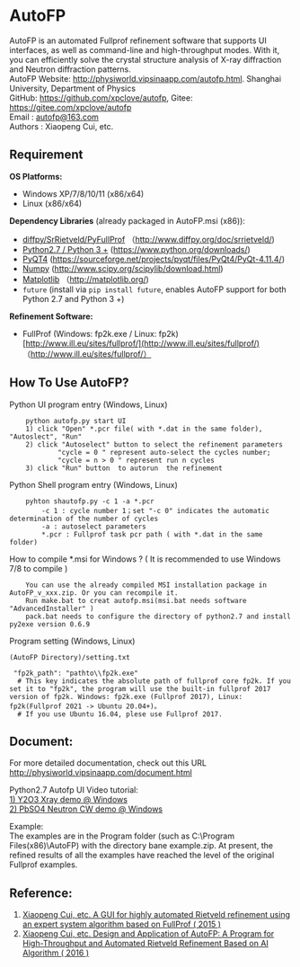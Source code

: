 # AutoFP
AutoFP is an automated Fullprof refinement software that supports UI interfaces, as well as command-line and high-throughput modes. With it, you can efficiently solve the crystal structure analysis of X-ray diffraction and Neutron diffraction patterns.  
AutoFP Website: <http://physiworld.vipsinaapp.com/autofp.html>.  Shanghai University, Department of Physics  
GitHub: <https://github.com/xpclove/autofp>, Gitee: <https://gitee.com/xpclove/autofp>  
Email : autofp@163.com  
Authors : Xiaopeng Cui, etc.  

## Requirement

**OS Platforms:**  
- Windows XP/7/8/10/11 (x86/x64)  
- Linux (x86/x64)

**Dependency Libraries** (already packaged in AutoFP.msi (x86)):  
- [diffpy/SrRietveld/PyFullProf](http://www.diffpy.org/doc/srrietveld/) （http://www.diffpy.org/doc/srrietveld/)  
- [Python2.7 / Python 3 +](https://www.python.org/downloads/) (https://www.python.org/downloads/)  
- [PyQT4](https://sourceforge.net/projects/pyqt/files/PyQt4/PyQt-4.11.4/) (https://sourceforge.net/projects/pyqt/files/PyQt4/PyQt-4.11.4/)
- [Numpy](http://www.scipy.org/scipylib/download.html) (http://www.scipy.org/scipylib/download.html)
- [Matplotlib](http://matplotlib.org/) （http://matplotlib.org/) 
- `future` (install via `pip install future`, enables AutoFP support for both Python 2.7 and Python 3 +)

**Refinement Software:**  
- FullProf (Windows: fp2k.exe / Linux: fp2k) [http://www.ill.eu/sites/fullprof/](http://www.ill.eu/sites/fullprof/) （http://www.ill.eu/sites/fullprof/）


## How To Use AutoFP?
Python UI program entry (Windows, Linux)

		python autofp.py start UI
		1) click "Open" *.pcr file( with *.dat in the same folder), "Autoslect", "Run"
		2) click "Autoselect" button to select the refinement parameters
				"cycle = 0 " represent auto-select the cycles number;
				"cycle = n > 0 " represent run n cycles
		3) click "Run" button  to autorun  the refinement 

Python Shell program entry (Windows, Linux)

		pyhton shautofp.py -c 1 -a *.pcr
			-c 1 : cycle number 1；set "-c 0" indicates the automatic determination of the number of cycles
			-a : autoselect parameters
			*.pcr : Fullprof task pcr path ( with *.dat in the same folder)


How to compile *.msi for Windows ? ( It is recommended to use Windows 7/8 to compile )

		You can use the already compiled MSI installation package in AutoFP_v_xxx.zip. Or you can recompile it.
		Run make.bat to creat autofp.msi(msi.bat needs software "AdvancedInstaller" )
		pack.bat needs to configure the directory of python2.7 and install py2exe version 0.6.9

Program setting (Windows, Linux)

	(AutoFP Directory)/setting.txt

	 "fp2k_path": "pathto\\fp2k.exe"	
	  # This key indicates the absolute path of fullprof core fp2k. If you set it to "fp2k", the program will use the built-in fullprof 2017 version of fp2k. Windows: fp2k.exe (Fullprof 2017), Linux: fp2k(Fullprof 2021 -> Ubuntu 20.04+)。
	  # If you use Ubuntu 16.04, plese use Fullprof 2017.

## Document:
For more detailed documentation, check out this URL <http://physiworld.vipsinaapp.com/document.html>

Python2.7 Autofp UI Video tutorial:  
[1) Y2O3 Xray demo @ Windows](http://physiworld.vipsinaapp.com/demo.html)   
[2) PbSO4 Neutron CW demo @ Windows](http://physiworld.vipsinaapp.com/demo_pbso4_cw.html)

Example:  
The examples are in the Program folder (such as C:\Program Files(x86)\AutoFP\) with the directory bane example.zip. At present, the refined results of all the examples have reached the level of the original Fullprof examples.

## Reference:
1. [Xiaopeng Cui, etc. A GUI for highly automated Rietveld refinement using an expert system algorithm based on FullProf ( 2015 )](http://webfile.sinacloud.net/autofp/kc5011.pdf)  
2. [Xiaopeng Cui, etc. Design and Application of AutoFP: A Program for High-Throughput and Automated Rietveld Refinement Based on AI Algorithm ( 2016 )](http://webfile.sinacloud.net/autofp/autofp.pdf)